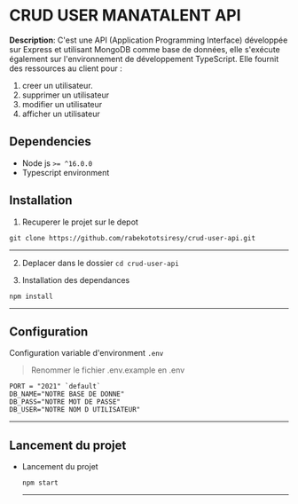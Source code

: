 
# CRUD USER MANATALENT API

**Description**:  C'est une API (Application Programming Interface) développée sur Express et utilisant MongoDB comme base de données, elle s'exécute également sur l'environnement de développement TypeScript. Elle fournit des ressources au client pour :  
1. creer un utilisateur.
2. supprimer un utilisateur
3. modifier un utilisateur
4. afficher un utilisateur

## Dependencies
- Node js `>= ^16.0.0`
- Typescript environment
 
## Installation
1. Recuperer le projet sur le depot
  ```
  git clone https://github.com/rabekototsiresy/crud-user-api.git
  ```

  ----

2. Deplacer dans le dossier `cd crud-user-api`

3. Installation des dependances
  ```
  npm install
  ```

  ----


## Configuration
  Configuration variable d'environment `.env`
  > Renommer le fichier .env.example en .env
 
  ```
  PORT = "2021" `default`
  DB_NAME="NOTRE BASE DE DONNE"
  DB_PASS="NOTRE MOT DE PASSE"
  DB_USER="NOTRE NOM D UTILISATEUR"
  ```

  ----



## Lancement du projet

- Lancement du projet 
  ```
  npm start
  ```

  ----
